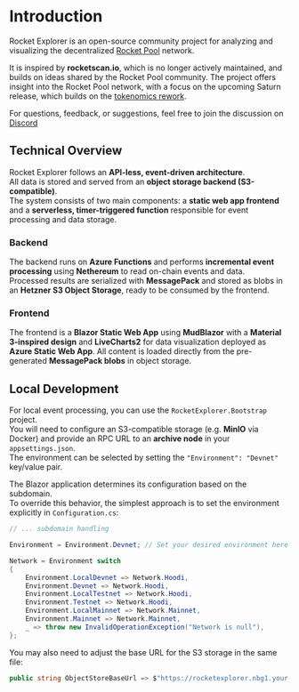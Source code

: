 # Introduction

Rocket Explorer is an open-source community project for analyzing and visualizing the decentralized [Rocket Pool](https://rocketpool.net) network.

It is inspired by **rocketscan.io**, which is no longer actively maintained, and builds on ideas shared by the Rocket Pool community. The project offers insight into the Rocket Pool network, with a focus on the upcoming Saturn release, which builds on the [tokenomics rework](https://rpips.rocketpool.net/tokenomics-2024).

For questions, feedback, or suggestions, feel free to join the discussion on [Discord](https://discord.gg/rocketpool)

## Technical Overview

Rocket Explorer follows an **API-less, event-driven architecture**.  
All data is stored and served from an **object storage backend (S3-compatible)**.  
The system consists of two main components: a **static web app frontend** and a **serverless, timer-triggered function** responsible for event processing and data storage.

### Backend

The backend runs on **Azure Functions** and performs **incremental event processing** using **Nethereum** to read on-chain events and data.  
Processed results are serialized with **MessagePack** and stored as blobs in an **Hetzner S3 Object Storage**, ready to be consumed by the frontend.

### Frontend

The frontend is a **Blazor Static Web App** using **MudBlazor** with a **Material 3-inspired design** and **LiveCharts2** for data visualization deployed as **Azure Static Web App**. 
All content is loaded directly from the pre-generated **MessagePack blobs** in object storage.

## Local Development

For local event processing, you can use the `RocketExplorer.Bootstrap` project.  
You will need to configure an S3-compatible storage (e.g. **MinIO** via Docker) and provide an RPC URL to an **archive node** in your `appsettings.json`.  
The environment can be selected by setting the `"Environment": "Devnet"` key/value pair.

The Blazor application determines its configuration based on the subdomain.  
To override this behavior, the simplest approach is to set the environment explicitly in `Configuration.cs`:

```csharp
// ... subdomain handling

Environment = Environment.Devnet; // Set your desired environment here

Network = Environment switch
{
    Environment.LocalDevnet => Network.Hoodi,
    Environment.Devnet => Network.Hoodi,
    Environment.LocalTestnet => Network.Hoodi,
    Environment.Testnet => Network.Hoodi,
    Environment.LocalMainnet => Network.Mainnet,
    Environment.Mainnet => Network.Mainnet,
    _ => throw new InvalidOperationException("Network is null"),
};
```

You may also need to adjust the base URL for the S3 storage in the same file:
```csharp
public string ObjectStoreBaseUrl => $"https://rocketexplorer.nbg1.your-objectstorage.com/{ObjectStoreBucketName}";
```
